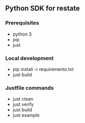 ## Python SDK for restate


### Prerequisites 
* python 3 
* pip
* just

### Local development

* pip install -r requirements.txt
* just build


### Justfile commands
* just clean
* just verify
* just build
* just example

